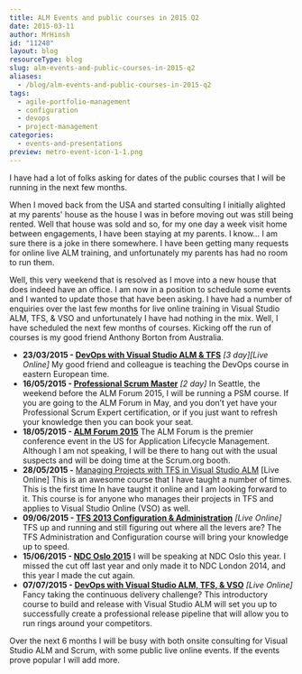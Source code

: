 ```yaml
---
title: ALM Events and public courses in 2015 Q2
date: 2015-03-11
author: MrHinsh
id: "11248"
layout: blog
resourceType: blog
slug: alm-events-and-public-courses-in-2015-q2
aliases:
  - /blog/alm-events-and-public-courses-in-2015-q2
tags:
  - agile-portfolio-management
  - configuration
  - devops
  - project-management
categories:
  - events-and-presentations
preview: metro-event-icon-1-1.png
---
```


I have had a lot of folks asking for dates of the public courses that I will be running in the next few months.

When I moved back from the USA and started consulting I initially alighted at my parents' house as the house I was in before moving out was still being rented. Well that house was sold and so, for my one day a week visit home between engagements, I have been staying at my parents. I know… I am sure there is a joke in there somewhere. I have been getting many requests for online live ALM training, and unfortunately my parents has had no room to run them.

Well, this very weekend that is resolved as I move into a new house that does indeed have an office. I am now in a position to schedule some events and I wanted to update those that have been asking. I have had a number of enquiries over the last few months for live online training in Visual Studio ALM, TFS, & VSO and unfortunately I have had nothing in the mix. Well, I have scheduled the next few months of courses. Kicking off the run of courses is my good friend Anthony Borton from Australia.

- **23/03/2015 - [DevOps with Visual Studio ALM & TFS](http://visualstudiodevops23mar2015.eventbrite.com/?aff=nkdalm)** _\[3 day\]\[Live Online\]_
  My good friend and colleague is teaching the DevOps course in eastern European time.
- **16/05/2015 - [Professional Scrum Master](http://nkdagility.com/training/courses/professional-scrum-master/)** _\[2 day\]_
  In Seattle, the weekend before the ALM Forum 2015, I will be running a PSM course. If you are going to the ALM Forum in May, and you don’t yet have your Professional Scrum Expert certification, or if you just want to refresh your knowledge then you can book your seat.
- **18/05/2015 - [ALM Forum 2015](http://www.alm-forum.com)**
  The ALM Forum is the premier conference event in the US for Application Lifecycle Management. Although I am not speaking, I will be there to hang out with the usual suspects and will be doing time at the Scrum.org booth.
- **28/05/2015 -** [Managing Projects with TFS in Visual Studio ALM](http://nkdagility.com/training/courses/managing-projects-with-tfs/ "Managing Projects with TFS in Visual Studio ALM") \[Live Online\]
  This is an awesome course that I have taught a number of times. This is the first time In have taught it online and I am looking forward to it. This course is for anyone who manages their projects in TFS and applies to Visual Studio Online (VSO) as well.
- **09/06/2015 - [TFS 2013 Configuration & Administration](http://nkdagility.com/training/courses/tfs-2013-configuration-administration/)** *\[Live Online\]*
  TFS up and running and still figuring out where all the levers are? The TFS Administration and Configuration course will bring your knowledge up to speed.
- **15/06/2015 - [NDC Oslo 2015](http://www.ndcoslo.com)**
  I will be speaking at NDC Oslo this year. I missed the cut off last year and only made it to NDC London 2014, and this year I made the cut again.
- **07/07/2015 - [DevOps with Visual Studio ALM, TFS, & VSO](http://nkdagility.com/training/courses/devops-with-visual-studio-alm/)** _\[Live Online\]_
  Fancy taking the continuous delivery challenge? This introductory course to build and release with Visual Studio ALM will set you up to successfully create a professional release pipeline that will allow you to run rings around your competitors.

Over the next 6 months I will be busy with both onsite consulting for Visual Studio ALM and Scrum, with some public live online events. If the events prove popular I will add more.
